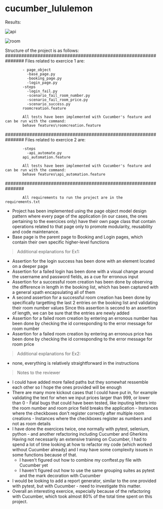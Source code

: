 # cucumber_lululemon
Results:

![api](https://github.com/antoine-hoang/cucumber_lululemon/assets/151917085/4d9e0894-5064-47b0-85a4-909583da640b)


![room](https://github.com/antoine-hoang/cucumber_lululemon/assets/151917085/cd011461-70c8-4064-bd8d-21b6ac968b8c)


Structure of the project is as follows:
###############################################################
            Files related to exercice 1 are:
            
            - page_object
              -base_page.py
              -booking_page.py
              -login_page.py
            -steps
              -login_fail.py
              -scenario_fail_room_number.py
              -scenario_fail_room_price.py
              -scenario_success.py
            roomcreation.feature
            
            All tests have been implemented with Cucumber's feature and can be run with the command:
            behave features\roomcreation.feature
            

###############################################################
            Files related to exercice 2 are:
            
            -steps
              -api_automate.py
            api_automation.feature
            
            All tests have been implemented with Cucumber's feature and can be run with the command:
            behave features\api_automation.feature

###############################################################
           
            All requirements to run the project are in the requirements.txt



- Project has been implemented using the page object model design pattern where every page of the application (in our cases, the ones
  pertaining to the exercices only) have their own page class that contain operations related to that page only to promote modularity, reusability
  and code maintenance.
- Base page is the parent page to Booking and Login pages, which contain their own specific higher-level functions

> Additional explanations for Ex1:
- Assertion for the login success has been done with an element located on a deeper page
- Assertion for a failed login has been done with a visual change around the username and password fields, as a cue for erronous input
- Assertion for a successful room creation has been done by observing the difference in length in the booking list, which has been captured with a general xpath
  encapsulating all of them
- A second assertion for a successful room creation has been done by specifically targetting the last 2 entries on the booking list and validating their room number values
  Since this assertion is second to an assertion of length, we can be sure that the entries are newly added
- Assertion for a failed room creation by entering an erronous number has been done by checking the id corresponding to the error message for room number
- Assertion for a failed room creation by entering an erronous price has been done by checking the id corresponding to the error message for room price
  
> Additional explanations for Ex2:
- none, everything is relatively straightforward in the instructions

> Notes to the reviewer
- I could have added more failed paths but they somewhat ressemble each other so I hope the ones provided will be enough
- There are many more kickout cases that I could have put in, for example validating the text for when we input prices larger than 999, or lower than 0
      - Fatal bugs that could have been tested, like inputing letters into the room number and room price field breaks the application
      - Instances where the checkboxes don't register correctly after multiple room creations
      - Instances where the checkboxes register as numbers and not as room details
- I have done the exercices twice, one normally with pytest, selenium, python - and another refactoring including Cucumber and Gherkins
  Having not necessarily an extensive training on Cucumber, I had to spend a lot of time looking at how to refactor my code (which worked without Cucumber already)
  and I may have some complexity issues in some functions because of that.
    - I haven't figured out how to combine my conftest.py file with Cucumber yet
    - I haven't figured out how to use the same grouping suites as pytest and the mark decoration with Cucumber
- I would be looking to add a report generator, similar to the one provided with pytest, but with Cucumber - need to investigate this matter.
- Overall an interesting exercice, especially because of the refactoring with Cucumber, which took almost 80% of the total time spent on this project.
  





  
